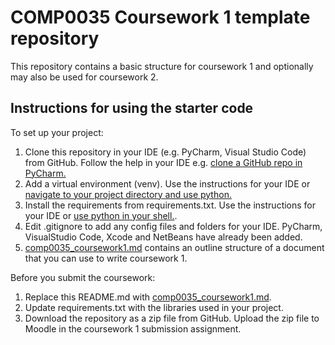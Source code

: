 # COMP0035 Coursework 1 template repository

This repository contains a basic structure for coursework 1 and optionally may also be used for coursework 2.

## Instructions for using the starter code

To set up your project:

1. Clone this repository in your IDE (e.g. PyCharm, Visual Studio Code) from GitHub. Follow the help in your IDE
   e.g. [clone a GitHub repo in PyCharm.](https://www.jetbrains.com/help/pycharm/manage-projects-hosted-on-github.html#clone-from-GitHub)
2. Add a virtual environment (venv). Use the instructions for your IDE
   or [navigate to your project directory and use python.](https://packaging.python.org/guides/installing-using-pip-and-virtual-environments/)
3. Install the requirements from requirements.txt. Use the instructions for your IDE
   or [use python in your shell.](https://pip.pypa.io/en/latest/user_guide/#requirements-files).
4. Edit .gitignore to add any config files and folders for your IDE. PyCharm, VisualStudio Code, Xcode and NetBeans have
   already been added.
5. [comp0035_coursework1.md](comp0035_coursework1.md) contains an outline structure of a document that you can use to write coursework 1.

Before you submit the coursework:

1. Replace this README.md with [comp0035_coursework1.md](comp0035_coursework1.md).
2. Update requirements.txt with the libraries used in your project.
3. Download the repository as a zip file from GitHub. Upload the zip file to Moodle in the coursework 1 submission assignment.
